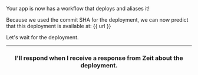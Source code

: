 Your app is now has a workflow that deploys and aliases it!

Because we used the commit SHA for the deployment, we can now predict that this deployment is available at: {{ url }}

Let's wait for the deployment.

<hr>
<h3 align="center">I'll respond when I receive a response from Zeit about the deployment.</h3>
